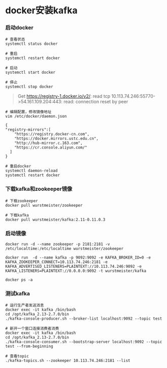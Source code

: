 # docker安装kafka

### 启动docker

```shell
# 查看状态
systemctl status docker

# 重启
systemctl restart docker

# 启动
systemctl start docker

# 停止
systemctl stop docker
```

> Get https://registry-1.docker.io/v2/: read tcp 10.113.74.246:55770->54.161.109.204:443: read: connection reset by peer

```shell
# 编辑配置，修改镜像地址
vim /etc/docker/daemon.json

{
"registry-mirrors":[
    "https://registry.docker-cn.com",
    "https://docker.mirrors.ustc.edu.cn",
    "http://hub-mirror.c.163.com",
    "https://cr.console.aliyun.com/"
  ]
}

# 重启docker
systemctl daemon-reload 
systemctl restart docker
```

### 下载kafka和zookeeper镜像

```shell
# 下载zookeeper
docker pull wurstmeister/zookeeper

# 下载kafka
docker pull wurstmeister/kafka:2.11-0.11.0.3
```

### 启动镜像

```shell
docker run -d --name zookeeper -p 2181:2181 -v /etc/localtime:/etc/localtime wurstmeister/zookeeper

docker run  -d --name kafka -p 9092:9092 -e KAFKA_BROKER_ID=0 -e KAFKA_ZOOKEEPER_CONNECT=10.113.74.246:2181 -e KAFKA_ADVERTISED_LISTENERS=PLAINTEXT://10.113.74.246:9092 -e KAFKA_LISTENERS=PLAINTEXT://0.0.0.0:9092 -t wurstmeister/kafka

docker ps -a
```

### 测试kafka

```shell
# 运行生产者发送消息
docker exec -it kafka /bin/bash
cd /opt/kafka_2.13-2.7.0/bin
./kafka-console-producer.sh --broker-list localhost:9092 --topic test

# 新开一个窗口连接消费者消费
docker exec -it kafka /bin/bash
cd /opt/kafka_2.13-2.7.0/bin
./kafka-console-consumer.sh --bootstrap-server localhost:9092 --topic test --from-beginning

# 查看topic
./kafka-topics.sh --zookeeper 10.113.74.246:2181 --list
```

